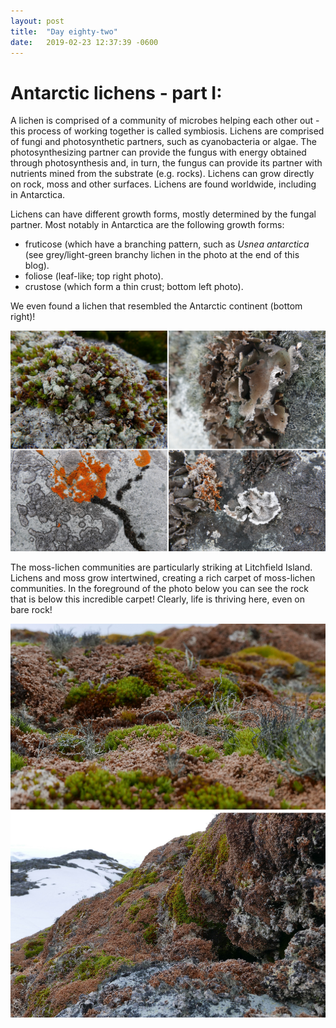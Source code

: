 ```yaml
---
layout: post
title:  "Day eighty-two"
date:   2019-02-23 12:37:39 -0600
---
```

# Antarctic lichens - part I:   
A lichen is comprised of a community of microbes helping each other out - this process of working together is called symbiosis. Lichens are comprised of fungi and photosynthetic partners, such as cyanobacteria or algae. The photosynthesizing partner can provide the fungus with energy obtained through photosynthesis and, in turn, the fungus can provide its partner with nutrients mined from the substrate (e.g. rocks). Lichens can grow directly on rock, moss and other surfaces. Lichens are found worldwide, including in Antarctica.

Lichens can have different growth forms, mostly determined by the fungal partner. Most notably in Antarctica are the following growth forms:
* fruticose (which have a branching pattern, such as *Usnea antarctica* (see grey/light-green branchy lichen in the photo at the end of this blog).
* foliose (leaf-like; top right photo).
* crustose (which form a thin crust; bottom left photo). 

We even found a lichen that resembled the Antarctic continent (bottom right)!

![Lichen communities](/assets/blog_photos/190223/Lichen.jpg)

The moss-lichen communities are particularly striking at Litchfield Island. Lichens and moss grow intertwined, creating a rich carpet of moss-lichen communities. In the foreground of the photo below you can see the rock that is below this incredible carpet! Clearly, life is thriving here, even on bare rock!

![Lichen carpets](/assets/blog_photos/190223/LichenMat.jpg)
